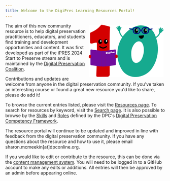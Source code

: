```yaml
---
title: Welcome to the DigiPres Learning Resources Portal!
---
```

<img src="./assets/uploads/learnerbits.png" style="float: right; 
  margin: 5px;">

The aim of this new community resource is to help digital preservation practitioners, educators, and students find training and development opportunities and content. It was first developed as part of the [iPRES 2024](https://ipres2024.pubpub.org/) Start to Preserve stream and is maintained by the [Digital Preservation Coalition](https://www.dpconline.org).

Contributions and updates are welcome from anyone in the digital preservation community. If you've taken an interesting course or found a great new resource you'd like to share, please do add it!

To browse the current entries listed, please visit the [Resources page](./resources/). To search for resources by keyword, visit the [Search page](./search/). It is also possible to browse by the [Skills](./skills/) and [Roles](./roles/) defined by the DPC's [Digital Preservation Competency Framework](https://www.dpconline.org/digipres/prof-development/dp-competency).

The resource portal will continue to be updated and improved in line with feedback from the digital preservation community. If you have any questions about the resource and how to use it, please email sharon.mcmeekin\[at]dpconline.org.

<div class="alert alert-info" role="alert">
If you would like to edit or contribute to the resource, this can be done via the <a href="{{ site.editor_url }}/admin/" class="alert-link">content management system</a>. 
You will need to be logged in to a GitHub account to make any edits or additions. All entries will then be approved by an admin before appearing online.
</div>
